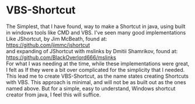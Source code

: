 # VBS-Shortcut
The Simplest, that I have found, way to make a Shortcut in java, using built in windows tools like CMD and VBS.
I've seen many good implementations Like JShortcut, by Jim McBeath, found at: https://github.com/jimmc/jshortcut<br>
and expanding of JShortcut with mslinks by Dmitii Shamrikov, found at: https://github.com/BlackOverlord666/mslinks<br>
For what I was needing at the time, while these implementations were great, I felt as If they were a bit over complicated for the simplicity that I needed.<br>
This lead me to create VBS-Shortcut, as the name states creating Shortcuts with VBS. This approach is minimal, and will not be as built out as the ones named above. But for a simple, easy to understand, Windows shortcut creator from java, I feel this will suffice.<br>

